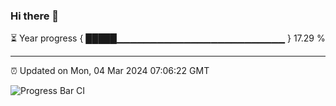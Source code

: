 ### Hi there 👋

⏳ Year progress { █████▁▁▁▁▁▁▁▁▁▁▁▁▁▁▁▁▁▁▁▁▁▁▁▁▁ } 17.29 %

---

⏰ Updated on Mon, 04 Mar 2024 07:06:22 GMT

![Progress Bar CI](https://github.com/liununu/liununu/workflows/Progress%20Bar%20CI/badge.svg)
